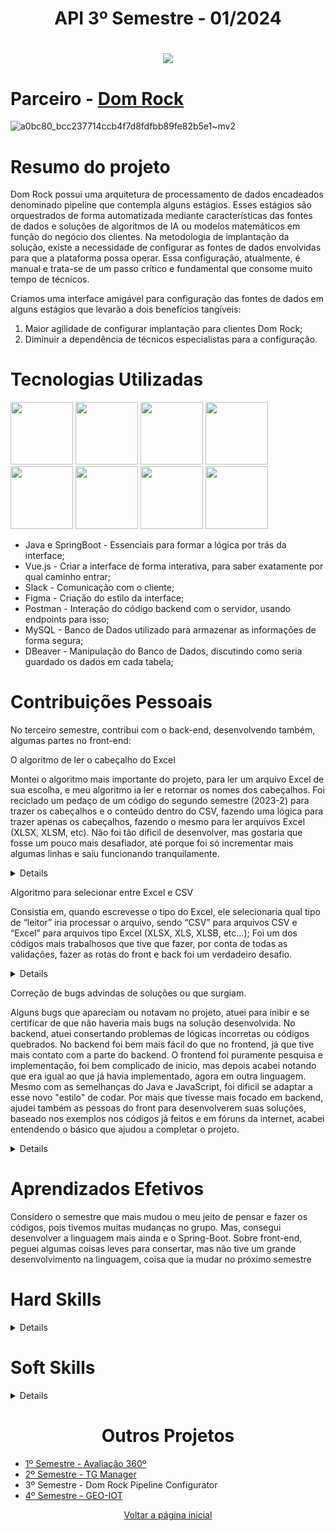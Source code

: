 <h1 align="center">API 3º Semestre - 01/2024</h1>
<h1 align="center"> 
  <a href="https://github.com/wiz-fatec/dom-rock-pipeline-configurator"><img src="https://img.shields.io/badge/GitHub-Repositório Projeto-181717?style=for-the-badge&logo=github"></a>
</h1>

# Parceiro - [Dom Rock](https://www.domrock.net/)
![a0bc80_bcc237714ccb4f7d8fdfbb89fe82b5e1~mv2](https://github.com/user-attachments/assets/4fd76054-9187-4ff9-b23a-afacb5c039b8)

# Resumo do projeto
  Dom Rock possui uma arquitetura de processamento de dados encadeados denominado pipeline que contempla alguns estágios. Esses estágios são orquestrados de forma automatizada mediante características das fontes de dados e soluções de algoritmos de IA ou modelos matemáticos em função do negócio dos clientes. Na metodologia de implantação da solução, existe a 
necessidade de configurar as fontes de dados envolvidas para que a plataforma possa operar. Essa configuração, atualmente, é manual e trata-se de um passo crítico e fundamental que consome muito tempo de técnicos.  

  Criamos uma interface amigável para configuração das fontes de dados em alguns estágios que levarão a dois benefícios tangíveis:  
  
1) Maior agilidade de configurar implantação para clientes Dom Rock;
2) Diminuir a dependência de técnicos especialistas para a configuração.

# Tecnologias Utilizadas
<img src="https://cdn.jsdelivr.net/gh/devicons/devicon@latest/icons/java/java-original.svg" width="100" height="100"/> <img src="https://cdn.jsdelivr.net/gh/devicons/devicon@latest/icons/spring/spring-original.svg" width="100" height="100" /> <img src="https://cdn.jsdelivr.net/gh/devicons/devicon@latest/icons/slack/slack-original.svg" width="100" height="100" /> <img src="https://cdn.jsdelivr.net/gh/devicons/devicon@latest/icons/figma/figma-original.svg" width="100" height="100" /> <img src="https://cdn.jsdelivr.net/gh/devicons/devicon@latest/icons/postman/postman-original.svg" width="100" height="100" /> <img src="https://cdn.jsdelivr.net/gh/devicons/devicon@latest/icons/vuejs/vuejs-original.svg" width="100" height="100" /> <img src="https://cdn.jsdelivr.net/gh/devicons/devicon@latest/icons/mysql/mysql-original.svg" width="100" height="100" /> <img src="https://cdn.jsdelivr.net/gh/devicons/devicon@latest/icons/dbeaver/dbeaver-original.svg" width="100" height="100" />

-	Java e SpringBoot - Essenciais para formar a lógica por trás da interface;
-	Vue.js - Criar a interface de forma interativa, para saber exatamente por qual caminho entrar;
-	Slack - Comunicação com o cliente;
-	Figma - Criação do estilo da interface;
-	Postman - Interação do código backend com o servidor, usando endpoints para isso;
-	MySQL - Banco de Dados utilizado para armazenar as informações de forma segura;
-	DBeaver - Manipulação do Banco de Dados, discutindo como seria guardado os dados em cada tabela;

# Contribuições Pessoais
No terceiro semestre, contribui com o back-end, desenvolvendo também, algumas partes no front-end:

O algoritmo de ler o cabeçalho do Excel

Montei o algoritmo mais importante do projeto, para ler um arquivo Excel de sua escolha, e meu algoritmo ia ler e retornar os nomes dos cabeçalhos. 
Foi reciclado um pedaço de um código do segundo semestre (2023-2) para trazer os cabeçalhos e o conteúdo dentro do CSV, fazendo uma lógica para trazer apenas os cabeçalhos, fazendo o mesmo para ler arquivos Excel (XLSX, XLSM, etc). Não foi tão dificil de desenvolver, mas gostaria que fosse um pouco mais desafiador, até porque foi só incrementar mais algumas linhas e saiu funcionando tranquilamente.

<details>

<img width="416" alt="primeira_contribuicao" src="https://github.com/user-attachments/assets/77218d9f-c399-46a7-9e97-186ffda80aa2">

</details>
  
Algoritmo para selecionar entre Excel e CSV

Consistia em, quando escrevesse o tipo do Excel, ele selecionaria qual tipo de “leitor” iria processar o arquivo, sendo “CSV” para arquivos CSV e “Excel” para arquivos tipo Excel (XLSX, XLS, XLSB, etc...);
Foi um dos códigos mais trabalhosos que tive que fazer, por conta de todas as validações, fazer as rotas do front e back foi um verdadeiro desafio.

<details>

<img width="331" alt="segunda_contribuicao" src="https://github.com/user-attachments/assets/b049332b-4898-4e5f-b620-fd5386436419">

</details>

Correção de bugs advindas de soluções ou que surgiam.

Alguns bugs que apareciam ou notavam no projeto, atuei para inibir e se certificar de que não haveria mais bugs na solução desenvolvida. No backend, atuei consertando problemas de lógicas incorretas ou códigos quebrados.
No backend foi bem mais fácil do que no frontend, já que tive mais contato com a parte do backend. O frontend foi puramente pesquisa e implementação, foi bem complicado de inicio, mas depois acabei notando que era igual ao que já havia implementado, agora em outra linguagem. Mesmo com as semelhanças do Java e JavaScript, foi dificil se adaptar a esse novo "estilo" de codar.
Por mais que tivesse mais focado em backend, ajudei também as pessoas do front para desenvolverem suas soluções, baseado nos exemplos nos códigos já feitos e em fóruns da internet, acabei entendendo o básico que ajudou a completar o projeto. 

<details>

<img width="511" alt="terceira_contribuicao" src="https://github.com/user-attachments/assets/fe2777bb-fd83-494e-9915-01055edcfaf7">

</details>

# Aprendizados Efetivos
Considero o semestre que mais mudou o meu jeito de pensar e fazer os códigos, pois tivemos muitas mudanças no grupo. Mas, consegui desenvolver a linguagem mais ainda e o Spring-Boot. Sobre front-end, peguei algumas coisas leves para consertar, mas não tive um grande desenvolvimento na linguagem, coisa que ia mudar no próximo semestre

# Hard Skills

<details>

| Habilidade | Nota | Classificação |
| :-----: | :-----: | :-----: |
| GitHub |	★★★☆☆ | Entendi |
| Java | ★★★☆☆ | Entendi |
| Spring Boot | ★★★☆☆ | Entendi |
| TypeScript | ★★☆☆☆ | Já ouvi falar |
| JavaScript | ★★☆☆☆ | Já ouvi falar |
| Vue.js | ★★☆☆☆ | Já ouvi falar |
| CSS | ★★☆☆☆ | Já ouvi falar |
| HTML | ★★☆☆☆ | Já ouvi falar |

</details>

# Soft Skills
<details>

| Habilidade |	Classificação |
| :-----: | :-----: |
| Pró-atividade |	Sugeri tarefas e adiantei algumas coisas da API para que não precisasse fazer tudo na última semana |
| Autonomia | Fui muito autonomo e não precisei de ajuda nenhuma para desenvolver minhas demandas |

</details>

<h1 align="center">Outros Projetos</h1>

- [1º Semestre - Avaliação 360º](../1sem/README.md)
- [2º Semestre - TG Manager](../2sem/README.md)
- 3º Semestre - Dom Rock Pipeline Configurator
- [4º Semestre - GEO-IOT](../4sem/README.md)
<p align="center"><a href="../README.md">Voltar a página inicial</p>
